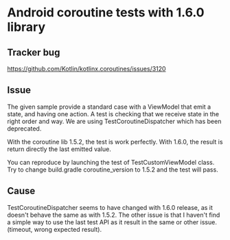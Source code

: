 # Android coroutine tests with 1.6.0 library

## Tracker bug

https://github.com/Kotlin/kotlinx.coroutines/issues/3120

## Issue

The given sample provide a standard case with a ViewModel that emit a state, and having one action. A test is checking that we receive state
in the right order and way. We are using TestCoroutineDispatcher which has been deprecated.

With the coroutine lib 1.5.2, the test is work perfectly. With 1.6.0, the result is return directly the last emitted value.

You can reproduce by launching the test of TestCustomViewModel class.
Try to change build.gradle coroutine_version to 1.5.2 and the test will pass.

## Cause

TestCoroutineDispatcher seems to have changed with 1.6.0 release, as it doesn't behave the same as with 1.5.2. The other issue is that I
haven't find a simple way to use the last test API as it result in the same or other issue. (timeout, wrong expected result).